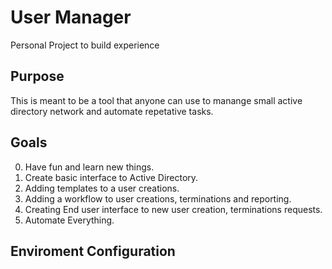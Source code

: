 # User Manager
Personal Project to build experience
## Purpose
This is meant to be a tool that anyone can use to manange small active directory network 
and automate repetative tasks. 
## Goals
0. Have fun and learn new things.
1. Create basic interface to Active Directory.
2. Adding templates to a user creations.
3. Adding a workflow to user creations, terminations and reporting.
4. Creating End user interface to new user creation, terminations requests.
5. Automate Everything.
## Enviroment Configuration
